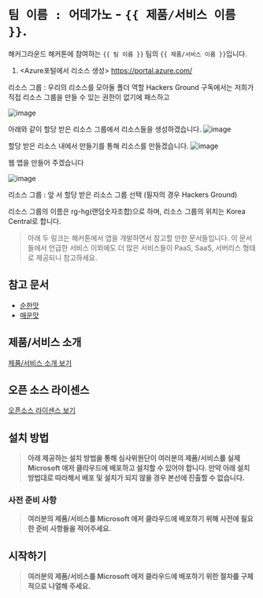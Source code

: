 # `팀 이름 : 어데가노` - `{{ 제품/서비스 이름 }}`.

해커그라운드 해커톤에 참여하는 `{{ 팀 이름 }}` 팀의 `{{ 제품/서비스 이름 }}`입니다.

1. <Azure포털에서 리소스 생성> https://portal.azure.com/
   
  리소스 그룹 : 우리의 리소스를 모아둘 폴더 역할
Hackers Ground 구독에서는 저희가 직접 리소스 그룹을 만들 수 있는 권한이 없기에 패스하고

![image](https://github.com/hackersground-kr/httpsgithubcomjchyngHackerGround/assets/69470424/1ea48e1c-9d28-4d30-be93-310de43dd422)


아래와 같이 할당 받은 리소스 그룹에서 리소스들을 생성하겠습니다.
![image](https://github.com/hackersground-kr/httpsgithubcomjchyngHackerGround/assets/69470424/ba8e7832-494c-4ce0-887b-4e35d06a26d6)


할당 받은 리소스 내에서 만들기를 통해 리소스를 만들겠습니다.
![image](https://github.com/hackersground-kr/httpsgithubcomjchyngHackerGround/assets/69470424/accdd596-dcf1-44ad-b8df-4dbe9c4d27a7)



웹 앱을 만들어 주겠습니다

![image](https://github.com/hackersground-kr/httpsgithubcomjchyngHackerGround/assets/69470424/ef038d43-c2dc-4d72-bfe0-804693404817)

리소스 그룹 : 앞 서 할당 받은 리소스 그룹 선택 (필자의 경우 Hackers Ground)




리소스 그룹의 이름은 rg-hg(랜덤숫자조합)으로 하며, 리소스 그룹의 위치는 Korea Central로 합니다.
> 아래 두 링크는 해커톤에서 앱을 개발하면서 참고할 만한 문서들입니다. 이 문서들에서 언급한 서비스 이외에도 더 많은 서비스들이 PaaS, SaaS, 서버리스 형태로 제공되니 참고하세요.

## 참고 문서
- [순한맛](./REFERENCES_BASIC.md)
- [매운맛](./REFERENCES_ADVANCED.md)

## 제품/서비스 소개

<!-- 아래 링크는 지우지 마세요 -->
[제품/서비스 소개 보기](TOPIC.md)
<!-- 위 링크는 지우지 마세요 -->

## 오픈 소스 라이센스

<!-- 아래 링크는 지우지 마세요 -->
[오픈소스 라이센스 보기](./LICENSE)
<!-- 위 링크는 지우지 마세요 -->

## 설치 방법

> **아래 제공하는 설치 방법을 통해 심사위원단이 여러분의 제품/서비스를 실제 Microsoft 애저 클라우드에 배포하고 설치할 수 있어야 합니다. 만약 아래 설치 방법대로 따라해서 배포 및 설치가 되지 않을 경우 본선에 진출할 수 없습니다.**

### 사전 준비 사항

> **여러분의 제품/서비스를 Microsoft 애저 클라우드에 배포하기 위해 사전에 필요한 준비 사항들을 적어주세요.**

## 시작하기

> **여러분의 제품/서비스를 Microsoft 애저 클라우드에 배포하기 위한 절차를 구체적으로 나열해 주세요.**
